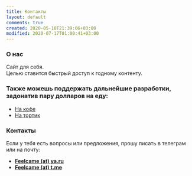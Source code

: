 ```yaml
---
title: Контакты
layout: default
comments: true
created: 2020-05-10T21:39:06+03:00
modified: 2020-07-17T01:00:41+03:00
---
```


### О нас

Сайт для себя.  
Целью ставится быстрый доступ к годному контенту.

### Также можешь поддержать дальнейшие разработки, задонатив пару долларов на еду:  
* [На кофе](https://send.monobank.ua/jar/2Zk6tzkyGd)
* [На тортик](https://send.monobank.ua/jar/2Zk6tzkyGd)


### Контакты

Если у тебя есть вопросы или предложения, прошу писать в телеграм или на почту:  
- [**Feelcame (at) ya.ru**](https://t.me/feelcame)  
- [**Feelcame (at) t.me**](https://t.me/feelcame)


